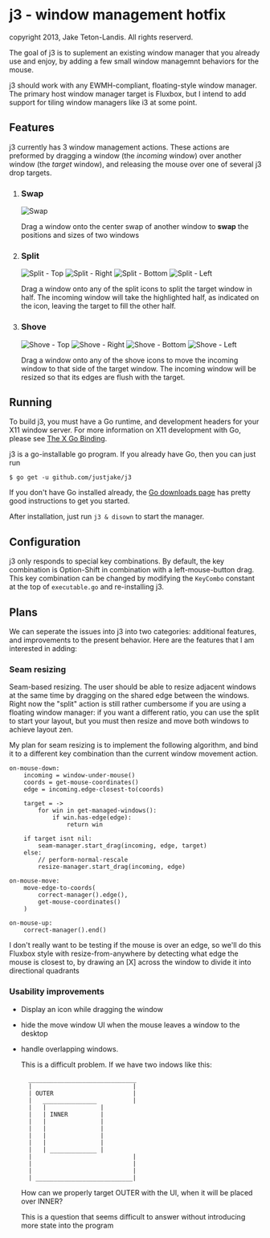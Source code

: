 # j3 - window management hotfix

copyright 2013, Jake Teton-Landis. All rights reserverd.

The goal of j3 is to suplement an existing window manager that you
already use and enjoy, by adding a few small window managemnt behaviors
for the mouse.

j3 should work with any EWMH-compliant, floating-style window manager.
The primary host window manager target is Fluxbox, but I intend to add
support for tiling window managers like i3 at some point.

## Features

j3 currently has 3 window management actions. These actions are
preformed by dragging a window (the *incoming* window) over another
window (the *target* window), and releasing the mouse over one of
several j3 drop targets.

 1. ### Swap

    ![Swap][swap]

    Drag a window onto the center swap of another window to **swap** 
    the positions and sizes of two windows

 2. ### Split

    ![Split - Top][st] ![Split - Right][sr] ![Split - Bottom][sb] 
    ![Split - Left][sl] 

    Drag a window onto any of the split icons to split the target
    window in half. The incoming window will take the highlighted
    half, as indicated on the icon, leaving the target to fill the
    other half.

 3. ### Shove

    ![Shove - Top][vt] ![Shove - Right][vr] ![Shove - Bottom][vb] 
    ![Shove - Left][vl] 

    Drag a window onto any of the shove icons to move the incoming
    window to that side of the target window. The incoming window
    will be resized so that its edges are flush with the target.

[swap]: https://raw.github.com/justjake/j3/master/assets/_raw/swap-center.png
[st]: https://raw.github.com/justjake/j3/master/assets/_raw/split-top.png
[sr]: https://raw.github.com/justjake/j3/master/assets/_raw/split-right.png
[sb]: https://raw.github.com/justjake/j3/master/assets/_raw/split-bottom.png
[sl]: https://raw.github.com/justjake/j3/master/assets/_raw/split-left.png
[vt]: https://raw.github.com/justjake/j3/master/assets/_raw/shove-top.png
[vr]: https://raw.github.com/justjake/j3/master/assets/_raw/shove-right.png
[vb]: https://raw.github.com/justjake/j3/master/assets/_raw/shove-bottom.png
[vl]: https://raw.github.com/justjake/j3/master/assets/_raw/shove-left.png
       

## Running

To build j3, you must have a Go runtime, and development headers for
your X11 window server. For more information on X11 development with Go,
please see [The X Go Binding][1].

j3 is a go-installable go program. If you already have Go, then you can
just run 

    $ go get -u github.com/justjake/j3

If you don't have Go installed already, the [Go downloads page][2] has
pretty good instructions to get you started.

[1]: http://godoc.burntsushi.net/pkg/github.com/BurntSushi/xgb/
[2]: http://golang.org/doc/install#download

After installation, just run `j3 & disown` to start the manager.

## Configuration

j3 only responds to special key combinations. By default, the key
combination is Option-Shift in combination with a left-mouse-button
drag. This key combination can be changed by modifying the `KeyCombo`
constant at the top of `executable.go` and re-installing j3.

## Plans

We can seperate the issues into j3 into two categories: additional
features, and improvements to the present behavior. Here are the
features that I am interested in adding:

### Seam resizing

Seam-based resizing. The user should be able to resize adjacent
windows at the same time by dragging on the shared edge between the
windows. Right now the "split" action is still rather cumbersome if
you are using a floating window manager: if you want a different ratio,
you can use the split to start your layout, but you must then resize and
move both windows to achieve layout zen.

My plan for seam resizing is to implement the following algorithm, and
bind it to a different key combination than the current window movement
action.

    on-mouse-down:
        incoming = window-under-mouse()
        coords = get-mouse-coordinates()
        edge = incoming.edge-closest-to(coords)

        target = ->
            for win in get-managed-windows():
                if win.has-edge(edge):
                    return win

        if target isnt nil:
            seam-manager.start_drag(incoming, edge, target)
        else:
            // perform-normal-rescale
            resize-manager.start_drag(incoming, edge)

    on-mouse-move:
        move-edge-to-coords(
            correct-manager().edge(),
            get-mouse-coordinates()
        )

    on-mouse-up:
        correct-manager().end()
            
I don't really want to be testing if the mouse is over an edge, so we'll
do this Fluxbox style with resize-from-anywhere by detecting what edge
the mouse is closest to, by drawing an [X] across the window to divide
it into directional quadrants

### Usability improvements

- Display an icon while dragging the window
- hide the move window UI when the mouse leaves a window to the desktop
- handle overlapping windows.
  
  This is a difficult problem. If we have two indows like this:

        ______________________________
        |                            |   
        | OUTER                      |     
        |   _______________          |     
        |   |               |   
        |   | INNER         |   
        |   |               |   
        |   |               |   
        |   |               |   
        |   |               |   
        |   | _____________ |   
        |                            |     
        |                            |     
        |                            |     
        | ___________________________|

  How can we properly target OUTER with the UI, when it will be placed over INNER?

  This is a question that seems difficult to answer without introducing more 
  state into the program
